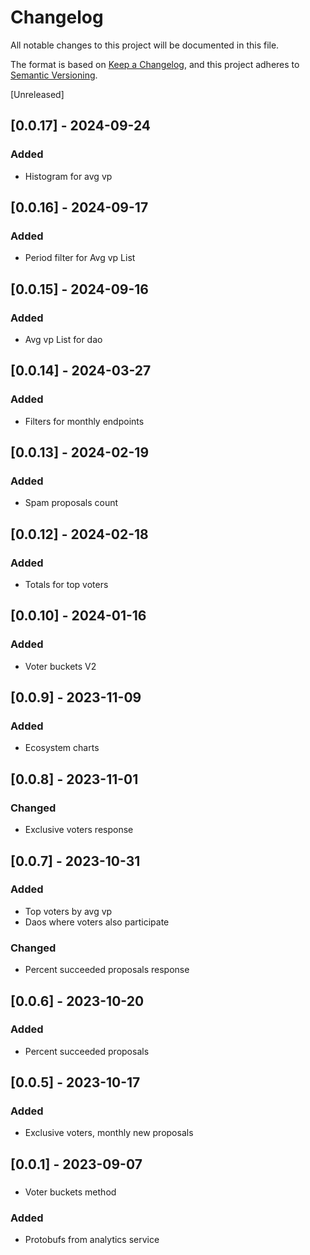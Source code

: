 # Changelog

All notable changes to this project will be documented in this file.

The format is based on [Keep a Changelog](https://keepachangelog.com/en/1.0.0/), and this project adheres
to [Semantic Versioning](https://semver.org/spec/v2.0.0.html).

[Unreleased]

## [0.0.17] - 2024-09-24

### Added
- Histogram for avg vp

## [0.0.16] - 2024-09-17

### Added
- Period filter for Avg vp List

## [0.0.15] - 2024-09-16

### Added
- Avg vp List for dao

## [0.0.14] - 2024-03-27

### Added
- Filters for monthly endpoints

## [0.0.13] - 2024-02-19

### Added
- Spam proposals count

## [0.0.12] - 2024-02-18

### Added
- Totals for top voters

## [0.0.10] - 2024-01-16

### Added
- Voter buckets V2

## [0.0.9] - 2023-11-09

### Added
- Ecosystem charts

## [0.0.8] - 2023-11-01

### Changed
- Exclusive voters response

## [0.0.7] - 2023-10-31

### Added
- Top voters by avg vp
- Daos where voters also participate

### Changed
- Percent succeeded proposals response

## [0.0.6] - 2023-10-20

### Added
- Percent succeeded proposals

## [0.0.5] - 2023-10-17

### Added
- Exclusive voters, monthly new proposals

## [0.0.1] - 2023-09-07

###
- Voter buckets method

### Added
- Protobufs from analytics service
